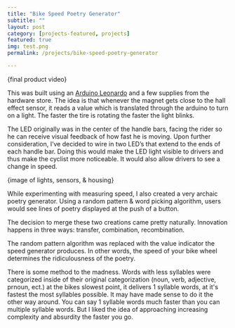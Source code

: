 ```yaml
---
title: "Bike Speed Poetry Generator"
subtitle: ""
layout: post
category: [projects-featured, projects]
featured: true
img: test.png
permalink: /projects/bike-speed-poetry-generator

---
```


{final product video}

This was built using an <a target="_blank" href="http://amzn.to/1UxYccn">Arduino Leonardo</a> and a few supplies from the hardware store. The idea is that whenever the magnet gets close to the hall effect sensor, it reads a value which is translated through the arduino to turn on a light. The faster the tire is rotating the faster the light blinks.

The LED originally was in the center of the handle bars, facing the rider so he can receive visual feedback of how fast he is moving. Upon further consideration, I’ve decided to wire in two LED’s that extend to the ends of each handle bar. Doing this would make the LED light visible to drivers and thus make the cyclist more noticeable. It would also allow drivers to see a change in speed.

{image of lights, sensors, & housing}

While experimenting with measuring speed, I also created a very archaic poetry generator. Using a random pattern & word picking algorithm, users would see lines of poetry displayed at the push of a button. 

The decision to merge these two creations came pretty naturally. Innovation happens in three ways: transfer, combination, recombination. 

The random pattern algorithm was replaced with the value indicator the speed generator produces. In other words, the speed of your bike wheel determines the ridiculousness of the poetry.

There is some method to the madness. Words with less syllables were categorized inside of their original categorization (noun, verb, adjective, prnoun, ect.) at the bikes slowest point, it delivers 1 syllable words, at it's fastest the most syllables possible. It may have made sense to do it the other way around. You can say 1 syllable words much faster than you can multiple syllable words. But I liked the idea of approaching increasing complexity and absurdity the faster you go.
